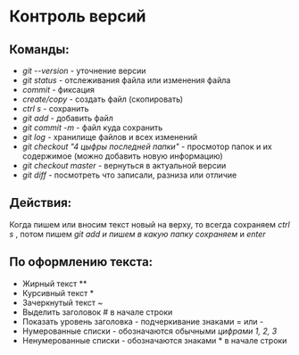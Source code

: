 # Контроль версий

## Команды:
* *git --version* - уточнение версии
* *git status* - отслеживания файла или изменения файла
* *commit* - фиксация
* *create/copy* - создать файл (скопировать)
* *ctrl s* - сохранить
* *git add* - добавить файл
* *git commit -m* - файл куда сохранить
* *git log* - хранилище файлов и всех изменений
* *git checkout "4 цыфры последней папки"* - просмотор папок и их содержимое (можно добавить новую информацию)
* *git checkout master* - вернуться в актуальной версии
* *git diff* - посмотреть что записали, разниза или отличие

## Действия:
Когда пишем или вносим текст новый на верху, то всегда сохраняем *ctrl s* , потом пишем *git add и пишем в какую  папку сохраняем* и *enter*

## По оформлению текста:
* Жирный текст **
* Курсивный текст *
* Зачеркнутый текст ~
* Выделить заголовок # в начале строки
* Показать уровень заголовка - подчеркивание знаками = или -
* Нумерованные списки - обозначаются обычными *цифрами 1, 2, 3*
* Ненумерованные списки - обозначаются знаками * в начале строки
